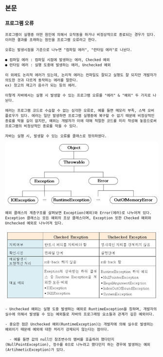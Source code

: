 ## 본문

### 프로그램 오류

    프로그램이 실행중 어떤 원인에 의해서 오작동을 하거나 비정상적으로 종료되는 경우가 있다.
    이러한 결과를 초래하는 원인을 프로그램 오류라고 한다.

    오류는 발생시점을 기준으로 나누면 "컴파일 에러", "런타임 에러"로 나뉜다.

    ● 컴파일 에러 : 컴파일 시점에 발생하는 에러, Checked 예외
    ● 런타임 에러 : 실행 도중에 발생하는 에러, Unchecked 예외

    이 외에도 논리적 에러가 있는데, 논리적 에러는 컨파일도 잘되고 실행도 잘 되지만 개발자가 의도한 것과 다르게 동작하는 에러를 말한다.
    ex) 창고의 재고가 음수가 되는 등의 에러.

    이렇게 자바에서는 실행 시 발생할 수 있는 프로그램 오류를 "에러" & "예외" 두 가지로 나뉜다. 

    에러는 프로그램 코드로 수습할 수 없는 심각한 오류로, 예를 들면 메모리 부족, 스택 오버 플로우가 있다. 에러는 일단 발생하면 프로그램 실행중에 복구할 수 없기 때문에 비정상적인 종료를 막을 길이 없지만, 예외는 개발자가 이에 대해 적절한 코드를 미리 작성해 놓음으로써 프로그램의 비정상적인 종료를 막을 수 있다.

    자바는 실행 시, 발생할 수 있는 오류를 클래스로 정의하였다.

![exception_tree](../img/exception_tree.png)    

    예외 클래스의 계층구조를 살펴보면 Exception(예외)와 Error(에러)로 나누어져 있다.
    Exception 클래스는 모든 예외의 조상 클래스이며, Exception 또한 Checked 예외와 Unchecked 예외로 나누어져 있다.

![checked_unchecked](../img/checked_unchecked.png)    

    - Unchecked 예외는 실행 도중 발생하는 예외로 RuntimeException을 칭하며, 개발자의 실수에 의해서 발생될 수 있는 예외들로 자바의 프로그래밍 요소들과 관계가 깊은 예외이다.

    - 중요한 점은 Unchecked 예외(RuntimeException)는 개발자에 의해 실수로 발생히는 예외이기 때문에 예외에 대한 처리가 강제되지 않는다는 점이다.

      - 예를 들면 값의 null인 참조변수의 멤버를 호출하려 했다던지(NullPointException), 정수를 0으로 나누려고 했다던지 하는 경우에 발생하는 예외(ArtihmeticException)가 있다.